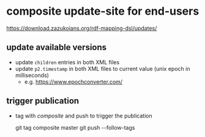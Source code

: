 # composite update-site for end-users

  https://download.zazukoians.org/rdf-mapping-dsl/updates/

## update available versions

* update `children` entries in both XML files
* update `p2.timestamp` in both XML files to current value (unix epoch in milliseconds)
  * e.g. https://www.epochconverter.com/

## trigger publication

* tag with *composite* and push to trigger the publication
  
  git tag composite master
  git push --follow-tags
